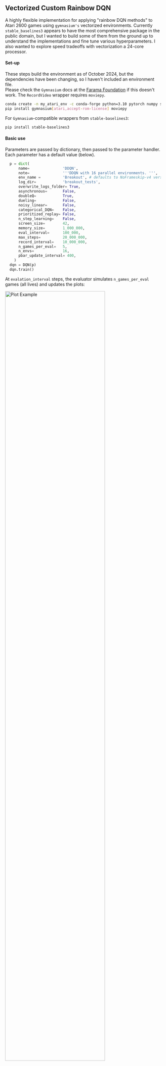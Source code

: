 
## Vectorized Custom Rainbow DQN
A highly flexible implementation for applying "rainbow DQN methods" to Atari 2600 games using `gymnasium's` vectorized environments.  Currently `stable_baselines3` appears to have the most comprehensive package in the public domain, but I wanted to build some of them from the ground up to understand the implementations and fine tune various hyperparameters. I also wanted to explore speed tradeoffs with vectorization a 24-core processor.

#### Set-up
These steps build the environment as of October 2024, but the dependencies have been changing, so I haven't included an environment file.  
Please check the `Gymnasium` docs at the [Farama Foundation]('https://gymnasium.farama.org/') if this doesn't work.  The `RecordVideo` wrapper requires `moviepy`. 
```bash
conda create -n my_atari_env -c conda-forge python=3.10 pytorch numpy swig tqdm -y
pip install gymnasium[atari,accept-rom-license] moviepy
```

For `Gymnasium`-compatible wrappers from `stable-baselines3`:
```bash  
pip install stable-baselines3   
```

#### Basic use
Parameters are passed by dictionary, then passed to the parameter handler. Each parameter has a default value (below). 
```python
  p = dict(
      name=               'DDQN',
      note=               '''DDQN with 16 parallel environments. ''',
      env_name =          'Breakout', # defaults to NoFrameskip-v4 version
      log_dir=            'breakout_tests',
      overwrite_logs_folder= True,
      asynchronous=       False,
      doubleQ=            True,
      dueling=            False,
      noisy_linear=       False,
      categorical_DQN=    False,
      prioritized_replay= False,
      n_step_learning=    False,
      screen_size=        42,
      memory_size=        1_000_000,
      eval_interval=      100_000,
      max_steps=          20_000_000, 
      record_interval=    10_000_000, 
      n_games_per_eval=   5,
      n_envs=             16,
      pbar_update_interval= 400,
    )
  dqn = DQN(p)
  dqn.train()
```

At `evalation_interval` steps, the evaluator simulates `n_games_per_eval` games (all lives) and updates the plots:
<div style="width: auto; height: calc(100% - 13px); overflow: hidden;">
  <img src="assets/plot_example.png" style="display: block; width: 80%; margin-bottom: -13px;" alt="Plot Example">
</div>

#### Logging
Parameters, checkpoints, videos, and evaluation histories are all saved to or updated in the `[log_dir]/[name]` directory, based on parameter settings.    

#### Memory
The replay buffer takes the most memory.  The main constraint is the replay buffer.  Memory use is `memory_size` $* ($`screen_size`$^2) * 5$.  The default setting of $1,000,000 * 84 * 84 * 5 \sim 35$ GB.  We delete the memory buffer on exiting the training loop to avoid an out of memory crash if, e.g. , multiple instances of `DQN` are opened in the notebook.

#### Vectorization
##### *Parallel environments*
The training loop uses `gymnasium`'s vectorzed environment structure. The original *DeepMind* algortith performs a policy update every 4 steps, on a batch of $32$ transitions taken from the replay buffer.  In a vectorized environment, we need to adjust:  If `n_envs` $=1$, we perform a policy update every 4 steps.  If `n_envs` $= 4$, we perform a policy update each step. However, if `n_envs` $= 8$, we perform two updates of $32$ each step and, similarly, if `n_envs`=16 we perform four batch updates of $32$ each step.  The effect of training multiple batches consecutively (i.e., out of turn) becomes irrelevant as a large memory buffer is filled.
##### *Grouping the backward passes*
If the `n_envs` parameter is $\geq 4 $ and the `group_training_losses == True`, the policy will accumulate the loss over multiple forward passes and train on the average backward pass.

The evaluation loop is executed infrequently and uses a single, non-vectorized `gymnasium` environment.  Speed increase was significant, but not as much as I expected.  Using Intel I9 (24 cores) and NVIDIA RTX 4090.  I tested up to 32 threads, but the speed increase was diminishing.
- **Basic DQN**: 16 vectorized environments vs single environment: 20-22% faster.
- **Rainbow DQN**: 16 vectorized environments vs single environment: 25-29% faster.

#### Environment wrappers
I've created custom `gymnasium` wrappers that likely exist. I've also used a few `gymnasium`-compatible wrappers from the `stable_baselines3` library.

1. `five_stack`: stores each state / new state in a combined 5 frame stack observation, such that [:4] is the *state* and [1:] is the *next_state*.
2. `fire_on_life_loss`: the original **DeepMind** algorithim used a 5% epsilon for evaluation mode to avoid games getting stuck.  For example, games like `breakout` that require a `FIRE` command to restart after each life lost will pause indefinitely if we use a pure `argmax` policy that returns an action other than `FIRE`.  This wrapper, if used, automatically triggers a fire when a life is lost, allowing us to lower the epsilon closer to zero to rely solely on the policy's best actions.  In many games the difference won't matter.
3. `noop_reset` allows for a range of noop_steps upon a reset.
4. `set_seed`: to seed single or vectorized environments.  In my implementation the same seed is applied as the random and numpy seed (although vectorized seeds are increments of the given seed)

#### Screen size
The standard approach resizes the default color screen (210,160,3) to b&w (84,84).  But for certain "boxy" games (e.g., **Breakout**), (42,42) works as well, allowing a 75% reduction in memory. I haven't run exact like-for-like comparisons nor have I run tests using 42x42 frame size on a wide range of Atari games.  The modification from the *DeepMind* convolutional layer format is constructed by altering the kernel and stride on the first convolutional layer:
```python
    # Adjust the kernal and stride for conv layer 1 based on screen size
    assert (screen_size in [42, 84]), "Screen size must be 42 or 84"
    kernel1, stride1 = (8, 4) if screen_size == 84 else (4, 2)

    # Define convolutional layers
    conv1 = nn.Conv2d(in_channels=4,  out_channels=32, kernel_size=kernel1, stride=stride1)
    conv2 = nn.Conv2d(in_channels=32, out_channels=64, kernel_size=4, stride=2)
    conv3 = nn.Conv2d(in_channels=64, out_channels=64, kernel_size=3, stride=1)
```

#### Comparing results
To graph results from all runs in the log folder:
```python
from modules.utils import plot_multiple_results
plot_multiple_results([log_dir], names, col)
```

#### Video
Videos are periodically recorded by setting the `record_interval` parameters.  Set to `None` if no video needed.

#### To-dos / Future updates 
- **Tensorboard**: Move the monitoring of progress to a tensorboard to avoid the need to run experiments in Jupyter. 
- **Checkpoint playback or training resumption**: Policy checkpoints are currently saved, but no the environment or other training data.  So there is currrently no way to run a simulation from the checkpoint, nor is there a way to resume training from a checkpoint.

#### Default options
```python   
        self._default_parameters = dict(
            # Rainbow DQN Flags
            doubleQ=                    False,
            dueling=                    False,
            categorical_DQN=            False,
            noisy_linear=               False,
            prioritized_replay=         False,
            n_step_learning=            False,

            # vectorization parameters
            n_envs=                     8,
            group_training_losses =     False,
            
            # Environment parameters
            asynchronous=               False,
            seed=                       0,
            env_name=                   "BreakoutNoFrameskip-v4",
            screen_size=                84,
            noop_min=                   10,
            noop_max=                   10,
            fire_on_life_loss=          False,

            device =                    torch.device('cuda'),

            # Model parameters
            memory_size=                1_000_000,
            batch_size=                 32,
            random_starts=              50_000,
            learning_rate=              0.0000625,
            gradient_clamping=          True,
            gamma=                      0.99,
            scale_around_zero=          False,

            # Experimental parameters
            batch_norm=                 False,
            layer_norm=                 False,

            # Epsilon parameters
            epsilon_start=              1.0,
            epsilon_final=              0.1,
            epsilon_decay_steps=        1_000_000,
            eval_epsilon=               0.05,

            # Interval parameters
            policy_update_interval=     4,
            pbar_update_interval=       100,
            target_update_interval=     10_000,
            eval_interval=              50_000,
            n_games_per_eval=           10,
            checkpoint_interval=        2_500_000,
            record_interval=            None,

            # Exit conditions   (time in minutes),
            max_steps=                  20_000_000,
            exit_trailing_average=      10000,
            exit_time_limit=            1200,

            ## Rainbow parameters
            # Categorical DQN-specific parameters
            atom_size=                  51,
            Vmin =                      -10,
            Vmax =                      10,
            # Priority Replay-specific parameters
            alpha=                      0.6,
            beta_start=                 0.4,
            beta_frames=                100_000,
            pr_epsilon=                 1e-5,
            # N-step learning-specific parameters
            n_steps=                    3,
            n_memory_size=                500,
            n_gamma=                      0.99,

            # Logging parameters
            trailing_avg_trail=         20,
            name=                       '[no name]',
            log_dir=                    '[no name]',
            overwrite_previous=         False,
            data_logging=               True,
            note=                       '[no note]',    
            data_plotting=              False,
        )
  ```

#### Citations and acknolowledgements:
If you use ideas from this work, please cite these papers:
1. Mnih, V., Kavukcuoglu, K., Silver, D., Rusu, A. A., Veness, J., Bellemare, M. G., ... & Hassabis, D. (2013). *Playing Atari with Deep Reinforcement Learning*, [arXiv:1312.5602](https://arxiv.org/abs/1312.5602)
2. Hessel, M., Modayil, J., Van Hasselt, H., Schaul, T., Ostrovski, G., Dabney, W., ... & Silver, D. (2017). *Rainbow: Combining Improvements in Deep Reinforcement Learning*,[arXiv:1710.02298](https://arxiv.org/abs/1710.02298). This paper integrates several key advancements in deep reinforcement learning, including:
<small>
- **Double Q-Learning** ([*Deep Reinforcement Learning with Double Q-learning*](https://arxiv.org/abs/1509.06461), Van Hasselt et al., 2015)  
- **Prioritized Experience Replay** ([*Prioritized Experience Replay*](https://arxiv.org/abs/1511.05952), Schaul et al., 2015)  
- **Dueling Network Architectures** ([*Dueling Network Architectures for Deep Reinforcement Learning*](https://arxiv.org/abs/1511.06581), Wang et al., 2015)  
- **Multi-step Learning** ([*Multi-step Reinforcement Learning: A Unifying Algorithm*](https://arxiv.org/abs/1703.01327), De Asis et al., 2017)  
- **Distributional RL** ([*A Distributional Perspective on Reinforcement Learning*](https://arxiv.org/abs/1707.06887), Bellemare et al., 2017)  
- **Noisy Nets** ([*Noisy Networks for Exploration*](https://arxiv.org/abs/1706.10295), Fortunato et al., 2017)  
</small>

For coding, understanding, and inspiration, I relied on the following:
<small>
1. Wetlui's basic [DQN implementation](https://github.com/wetliu/dqn_pytorch) was a great starting point for this project. 
2. Curt Park's repository [rainbow-is-all-you-need](https://github.com/Curt-Park/rainbow-is-all-you-need) was helpful in understanding the underlying concepts of each of the rainbow methods.
</small>